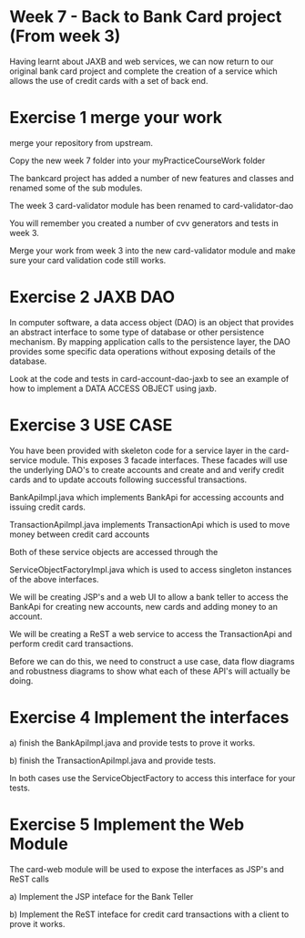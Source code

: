 # Week 7 - Back to Bank Card project (From week 3)

Having learnt about JAXB and web services, we can now return to our original bank card project and complete the creation of a service which allows the use of credit cards with a set of back end.

# Exercise 1 merge your work

merge your repository from upstream.

Copy the new week 7 folder into your myPracticeCourseWork folder

The bankcard project has added a number of new features and classes and renamed some of the sub modules. 

The week 3 card-validator module has been renamed to card-validator-dao

You will remember you created a number of cvv generators and tests in week 3.

Merge your work from week 3 into the new card-validator module and make sure your card validation code still works.

# Exercise 2 JAXB DAO

In computer software, a data access object (DAO) is an object that provides an abstract interface to some type of database or other persistence mechanism. By mapping application calls to the persistence layer, the DAO provides some specific data operations without exposing details of the database.

Look at the code and tests in card-account-dao-jaxb to see an example of how to implement a DATA ACCESS OBJECT using jaxb. 

# Exercise 3 USE CASE

You have been provided with skeleton code for a service layer in the card-service module. This exposes 3 facade interfaces. These facades will use the underlying DAO's to create accounts and create and and verify credit cards and to update accouts following successful transactions.

BankApiImpl.java which implements BankApi for accessing accounts and issuing credit cards.

TransactionApiImpl.java implements TransactionApi which is used to move money between credit card accounts 

Both of these service objects are accessed through the

ServiceObjectFactoryImpl.java 	which is used to access singleton instances of the above interfaces.

We will be creating JSP's and a web UI to allow a bank teller to access the BankApi for creating new accounts, new cards and adding money to an account.

We will be creating a ReST a web service to access the TransactionApi and perform credit card transactions.

Before we can do this, we need to construct a use case, data flow diagrams and  robustness diagrams to show what each of these API's will actually be doing.

# Exercise 4 Implement the interfaces

a) finish the BankApiImpl.java and provide tests to prove it works. 

b) finish the TransactionApiImpl.java and provide tests.

In both cases use the ServiceObjectFactory to access this interface for your tests.

# Exercise 5 Implement the Web Module

The card-web module will be used to expose the interfaces as JSP's and ReST calls

a) Implement the JSP inteface for the Bank Teller

b) Implement the ReST inteface for credit card transactions with a client to prove it works.


